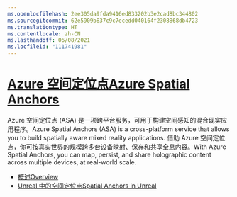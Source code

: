 ```yaml
---
ms.openlocfilehash: 2ee305da9fda9416ed833202b3e2cad8bc344802
ms.sourcegitcommit: 62e5909b837c9c7ecedd040164f2308868db4723
ms.translationtype: HT
ms.contentlocale: zh-CN
ms.lasthandoff: 06/08/2021
ms.locfileid: "111741981"
---
```

# <a name="azure-spatial-anchors"></a>[<span data-ttu-id="2704c-101">Azure 空间定位点</span><span class="sxs-lookup"><span data-stu-id="2704c-101">Azure Spatial Anchors</span></span>](#tab/asa)

<span data-ttu-id="2704c-102">Azure 空间定位点 (ASA) 是一项跨平台服务，可用于构建空间感知的混合现实应用程序。</span><span class="sxs-lookup"><span data-stu-id="2704c-102">Azure Spatial Anchors (ASA) is a cross-platform service that allows you to build spatially aware mixed reality applications.</span></span> <span data-ttu-id="2704c-103">借助 Azure 空间定位点，你可按真实世界的规模跨多台设备映射、保存和共享全息内容。</span><span class="sxs-lookup"><span data-stu-id="2704c-103">With Azure Spatial Anchors, you can map, persist, and share holographic content across multiple devices, at real-world scale.</span></span>

* [<span data-ttu-id="2704c-104">概述</span><span class="sxs-lookup"><span data-stu-id="2704c-104">Overview</span></span>](/azure/spatial-anchors/overview) 
* [<span data-ttu-id="2704c-105">Unreal 中的空间定位点</span><span class="sxs-lookup"><span data-stu-id="2704c-105">Spatial Anchors in Unreal</span></span>](../unreal/unreal-azure-spatial-anchors.md) 